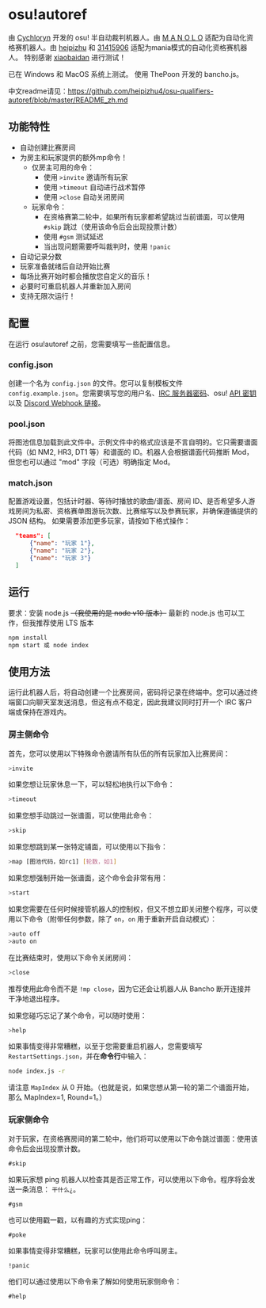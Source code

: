 # osu!autoref

由 [Cychloryn](https://osu.ppy.sh/users/6921736) 开发的 osu! 半自动裁判机器人。由 [M A N O L O](https://osu.ppy.sh/users/12296128) 适配为自动化资格赛机器人。由 [heipizhu](https://osu.ppy.sh/users/29319435) 和 [31415906](https://osu.ppy.sh/users/33138632) 适配为mania模式的自动化资格赛机器人。
特别感谢 [xiaobaidan](https://osu.ppy.sh/users/26795413) 进行测试！

已在 Windows 和 MacOS 系统上测试。
使用 ThePoon 开发的 bancho.js。

中文readme请见：https://github.com/heipizhu4/osu-qualifiers-autoref/blob/master/README_zh.md

## 功能特性
- 自动创建比赛房间
- 为房主和玩家提供的额外mp命令！
  - 仅房主可用的命令：
    - 使用 `>invite` 邀请所有玩家
    - 使用 `>timeout` 自动进行战术暂停
    - 使用 `>close` 自动关闭房间
  - 玩家命令：
    - 在资格赛第二轮中，如果所有玩家都希望跳过当前谱面，可以使用 `#skip` 跳过（使用该命令后会出现投票计数）
    - 使用 `#gsm` 测试延迟
    - 当出现问题需要呼叫裁判时，使用 `!panic`
- 自动记录分数
- 玩家准备就绪后自动开始比赛
- 每场比赛开始时都会播放您自定义的音乐！
- 必要时可重启机器人并重新加入房间
- 支持无限次运行！

## 配置
在运行 osu!autoref 之前，您需要填写一些配置信息。

### config.json
创建一个名为 `config.json` 的文件。您可以复制模板文件 `config.example.json`。您需要填写您的用户名、[IRC 服务器密码](https://osu.ppy.sh/p/irc)、osu! [API 密钥](https://osu.ppy.sh/p/api) 以及 [Discord Webhook 链接](https://support.discord.com/hc/en-us/articles/228383668-Intro-to-Webhooks)。

### pool.json
将图池信息加载到此文件中。示例文件中的格式应该是不言自明的。它只需要谱面代码（如 NM2, HR3, DT1 等）和谱面的 ID。机器人会根据谱面代码推断 Mod，但您也可以通过 "mod" 字段（可选）明确指定 Mod。

### match.json
配置游戏设置，包括计时器、等待时播放的歌曲/谱面、房间 ID、是否希望多人游戏房间为私密、资格赛单图游玩次数、比赛缩写以及参赛玩家，并确保遵循提供的 JSON 结构。
如果需要添加更多玩家，请按如下格式操作：
```json
  "teams": [
      {"name": "玩家 1"},
      {"name": "玩家 2"},
      {"name": "玩家 3"}
  ]
```

## 运行
要求：安装 node.js ~~（我使用的是 node v10 版本）~~ 最新的 node.js 也可以工作，但我推荐使用 LTS 版本
```bash
npm install
npm start 或 node index
```

## 使用方法
运行此机器人后，将自动创建一个比赛房间，密码将记录在终端中。您可以通过终端窗口向聊天室发送消息，但这有点不稳定，因此我建议同时打开一个 IRC 客户端或保持在游戏内。

### 房主侧命令
首先，您可以使用以下特殊命令邀请所有队伍的所有玩家加入比赛房间：
```bash
>invite
```
如果您想让玩家休息一下，可以轻松地执行以下命令：
```bash
>timeout
```
如果您想手动跳过一张谱面，可以使用此命令：
```bash
>skip
```
如果您想跳到某一张特定铺面，可以使用以下指令：
```bash
>map [图池代码，如rc1] [轮数，如1]
```
如果您想强制开始一张谱面，这个命令会非常有用：
```bash
>start
```
如果您需要在任何时候接管机器人的控制权，但又不想立即关闭整个程序，可以使用以下命令（附带任何参数，除了 `on`，`on` 用于重新开启自动模式）：
```bash
>auto off
>auto on
```
在比赛结束时，使用以下命令关闭房间：
```bash
>close
```
推荐使用此命令而不是 `!mp close`，因为它还会让机器人从 Bancho 断开连接并干净地退出程序。

如果您碰巧忘记了某个命令，可以随时使用：
```bash
>help
```
如果事情变得非常糟糕，以至于您需要重启机器人，您需要填写 `RestartSettings.json`，并在**命令行**中输入：
```bash
node index.js -r
```
请注意 `MapIndex` 从 0 开始。（也就是说，如果您想从第一轮的第二个谱面开始，那么 MapIndex=1, Round=1。）

### 玩家侧命令
对于玩家，在资格赛房间的第二轮中，他们将可以使用以下命令跳过谱面：使用该命令后会出现投票计数。
```
#skip
```

如果玩家想 ping 机器人以检查其是否正常工作，可以使用以下命令。程序将会发送一条消息： `干什么¿`。
```
#gsm
```
也可以使用戳一戳，以有趣的方式实现ping：
```
#poke
```
如果事情变得非常糟糕，玩家可以使用此命令呼叫房主。
```
!panic
```

他们可以通过使用以下命令来了解如何使用玩家侧命令：
```
#help
```
